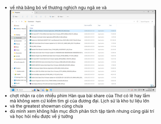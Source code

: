 - về nhà băng bó vế thương nghịch ngu ngã xe và ![image.png](../assets/image_1687264618666_0.png)
- chợt nhận ra còn nhiều phim Hàn qua bài share của Thơ có lẽ hay lắm mà không xem cứ kiếm tìm gì của đương đại. Lịch sử là kho tư liệu lớn
- và the greatest showman cũng chưa
- dù mình xem không hẳn mục đích phân tích tập tành nhưng cũng giải trí và học hỏi nếu được về ý tưởng